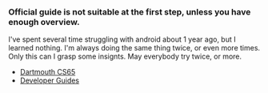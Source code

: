 
### Official guide is not suitable at the first step, unless you have enough overview.

I've spent several time struggling with android about 1 year ago, but I learned nothing.
I'm always doing the same thing twice, or even more times.
Only this can I grasp some insignts.
May everybody try twice,
or more.

- [Dartmouth CS65](http://www.cs.dartmouth.edu/~campbell/cs65/cs65.html)
- [Developer Guides](https://developer.android.com/guide/index.html)
